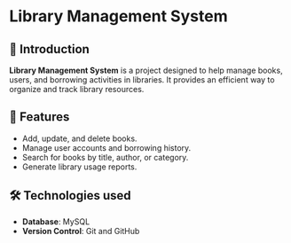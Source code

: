 # Library Management System

## 📖 Introduction
**Library Management System** is a project designed to help manage books, users, and borrowing activities in libraries. It provides an efficient way to organize and track library resources.

## 🚀 Features
- Add, update, and delete books.
- Manage user accounts and borrowing history.
- Search for books by title, author, or category.
- Generate library usage reports.

## 🛠️ Technologies used
- **Database**: MySQL
- **Version Control**: Git and GitHub

